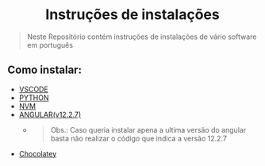<h1 align="center"> Instruções de instalações </h1>

> Neste Repositório contém instruções de instalações de vário software em português

## Como instalar:
- [VSCODE](READMEAUX/VSCODE.md)
- [PYTHON](READMEAUX/PYTHON.md)
- [NVM](READMEAUX/NVM.md)
- [ANGULAR(v12.2.7)](READMEAUX/Angular.md)
  - > Obs.: Caso queria instalar apena a ultima versão do angular basta não realizar o código que indica a versão 12.2.7
- [Chocolatey](READMEAUX/CHOCOLATEY.md)
